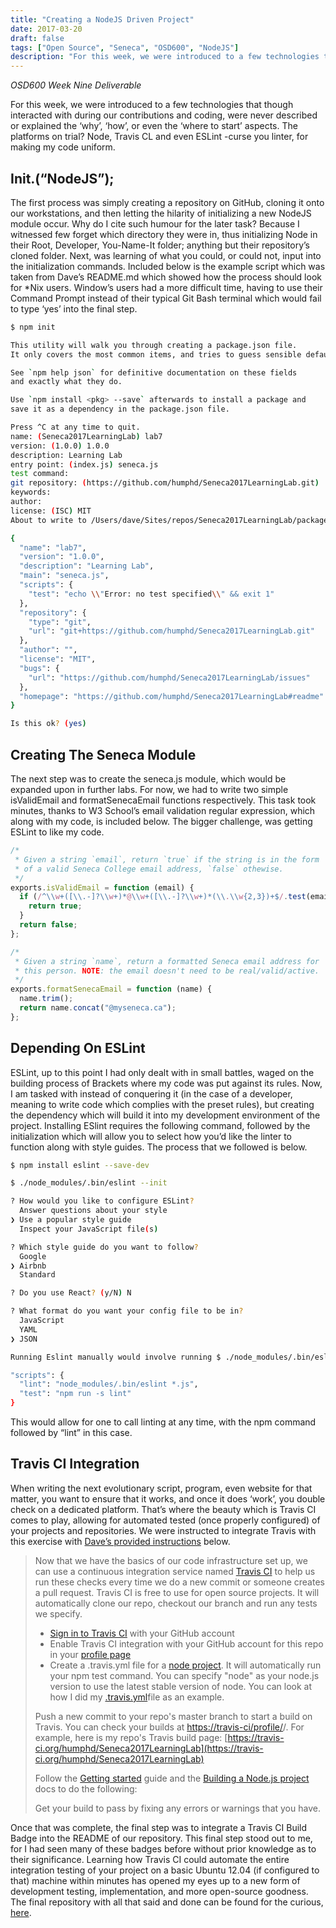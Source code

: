 ```yaml
---
title: "Creating a NodeJS Driven Project"
date: 2017-03-20
draft: false
tags: ["Open Source", "Seneca", "OSD600", "NodeJS"]
description: "For this week, we were introduced to a few technologies that though interacted with during our contributions and coding, were never described or explained the ‘why’, ‘how’, or even the ‘where to start’ aspects. The platforms on trial? Node, Travis CL and even ESLint -curse you linter, for making my code uniform."
---
```


_OSD600 Week Nine Deliverable_

For this week, we were introduced to a few technologies that though interacted with during our contributions and coding, were never described or explained the ‘why’, ‘how’, or even the ‘where to start’ aspects. The platforms on trial? Node, Travis CL and even ESLint -curse you linter, for making my code uniform.

## Init.(“NodeJS”);

The first process was simply creating a repository on GitHub, cloning it onto our workstations, and then letting the hilarity of initializing a new NodeJS module occur. Why do I cite such humour for the later task? Because I witnessed few forget which directory they were in, thus initializing Node in their Root, Developer, You-Name-It folder; anything but their repository’s cloned folder. Next, was learning of what you could, or could not, input into the initialization commands. Included below is the example script which was taken from Dave’s README.md which showed how the process should look for \*Nix users. Window’s users had a more difficult time, having to use their Command Prompt instead of their typical Git Bash terminal which would fail to type ‘yes’ into the final step.

```sh
$ npm init

This utility will walk you through creating a package.json file.
It only covers the most common items, and tries to guess sensible defaults.

See `npm help json` for definitive documentation on these fields
and exactly what they do.

Use `npm install <pkg> --save` afterwards to install a package and
save it as a dependency in the package.json file.

Press ^C at any time to quit.
name: (Seneca2017LearningLab) lab7
version: (1.0.0) 1.0.0
description: Learning Lab
entry point: (index.js) seneca.js
test command:
git repository: (https://github.com/humphd/Seneca2017LearningLab.git)
keywords:
author:
license: (ISC) MIT
About to write to /Users/dave/Sites/repos/Seneca2017LearningLab/package.json:

{
  "name": "lab7",
  "version": "1.0.0",
  "description": "Learning Lab",
  "main": "seneca.js",
  "scripts": {
    "test": "echo \\"Error: no test specified\\" && exit 1"
  },
  "repository": {
    "type": "git",
    "url": "git+https://github.com/humphd/Seneca2017LearningLab.git"
  },
  "author": "",
  "license": "MIT",
  "bugs": {
    "url": "https://github.com/humphd/Seneca2017LearningLab/issues"
  },
  "homepage": "https://github.com/humphd/Seneca2017LearningLab#readme"
}

Is this ok? (yes)
```

## Creating The Seneca Module

The next step was to create the seneca.js module, which would be expanded upon in further labs. For now, we had to write two simple isValidEmail and formatSenecaEmail functions respectively. This task took minutes, thanks to W3 School’s email validation regular expression, which along with my code, is included below. The bigger challenge, was getting ESLint to like my code.

```js
/*
 * Given a string `email`, return `true` if the string is in the form
 * of a valid Seneca College email address, `false` othewise.
 */
exports.isValidEmail = function (email) {
  if (/^\\w+([\\.-]?\\w+)*@\\w+([\\.-]?\\w+)*(\\.\\w{2,3})+$/.test(email)) {
    return true;
  }
  return false;
};

/*
 * Given a string `name`, return a formatted Seneca email address for
 * this person. NOTE: the email doesn't need to be real/valid/active.
 */
exports.formatSenecaEmail = function (name) {
  name.trim();
  return name.concat("@myseneca.ca");
};
```

## Depending On ESLint

ESLint, up to this point I had only dealt with in small battles, waged on the building process of Brackets where my code was put against its rules. Now, I am tasked with instead of conquering it (in the case of a developer, meaning to write code which complies with the preset rules), but creating the dependency which will build it into my development environment of the project. Installing ESlint requires the following command, followed by the initialization which will allow you to select how you’d like the linter to function along with style guides. The process that we followed is below.

```sh
$ npm install eslint --save-dev

$ ./node_modules/.bin/eslint --init

? How would you like to configure ESLint?
  Answer questions about your style
❯ Use a popular style guide
  Inspect your JavaScript file(s)

? Which style guide do you want to follow?
  Google
❯ Airbnb
  Standard

? Do you use React? (y/N) N

? What format do you want your config file to be in?
  JavaScript
  YAML
❯ JSON

Running Eslint manually would involve running $ ./node_modules/.bin/eslint , which could then be automated by adding the following code to the package.json file.

"scripts": {
  "lint": "node_modules/.bin/eslint *.js",
  "test": "npm run -s lint"
}

```

This would allow for one to call linting at any time, with the npm command followed by “lint” in this case.

## Travis CI Integration

When writing the next evolutionary script, program, even website for that matter, you want to ensure that it works, and once it does ‘work’, you double check on a dedicated platform. That’s where the beauty which is Travis CI comes to play, allowing for automated tested (once properly configured) of your projects and repositories. We were instructed to integrate Travis with this exercise with [Dave’s provided instructions](https://github.com/humphd/Seneca2017LearningLab) below.

> Now that we have the basics of our code infrastructure set up, we can use a continuous integration service named [Travis CI](https://travis-ci.org/) to help us run these checks every time we do a new commit or someone creates a pull request. Travis CI is free to use for open source projects. It will automatically clone our repo, checkout our branch and run any tests we specify.
>
> - [Sign in to Travis CI](https://docs.travis-ci.com/user/getting-started/) with your GitHub account
> - Enable Travis CI integration with your GitHub account for this repo in your [profile page](https://travis-ci.org/profile)
> - Create a .travis.yml file for a [node project](https://docs.travis-ci.com/user/languages/javascript-with-nodejs/). It will automatically run your npm test command. You can specify "node" as your node.js version to use the latest stable version of node. You can look at how I did my [.travis.yml](https://github.com/humphd/Seneca2017LearningLab/blob/master/.travis.yml)file as an example.
>
> Push a new commit to your repo's master branch to start a build on Travis. You can check your builds at [https://travis-ci/profile/](https://travis-ci/profile/)/. For example, here is my repo's Travis build page: [https://travis-ci.org/humphd/Seneca2017LearningLab](https://travis-ci.org/humphd/Seneca2017LearningLab)
>
> Follow the [Getting started](https://docs.travis-ci.com/user/getting-started/) guide and the [Building a Node.js project](https://docs.travis-ci.com/user/languages/javascript-with-nodejs/) docs to do the following:
>
> Get your build to pass by fixing any errors or warnings that you have.

Once that was complete, the final step was to integrate a Travis CI Build Badge into the README of our repository. This final step stood out to me, for I had seen many of these badges before without prior knowledge as to their significance. Learning how Travis CI could automate the entire integration testing of your project on a basic Ubuntu 12.04 (if configured to that) machine within minutes has opened my eyes up to a new form of development testing, implementation, and more open-source goodness. The final repository with all that said and done can be found for the curious, [here](https://github.com/raygervais/OSD6002017).
